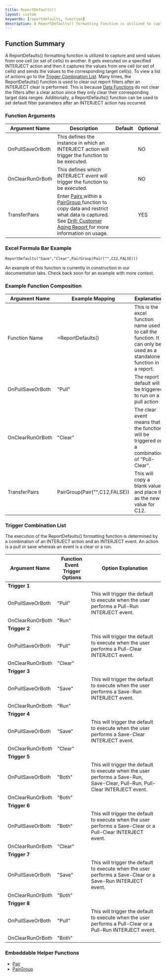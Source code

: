 ```yaml
---
title: ReportDefaults()
layout: custom
keywords: [reportdefaults, function]
description: A ReportDefaults() formatting function is utilized to capture and send values from one cell (or set of cells) to another. 
---
```


## Function Summary

A ReportDefaults() formatting function is utilized to capture and send values from one cell (or set of cells) to another. It gets executed on a specified INTERJECT action and then it captures the values from one cell (or set of cells) and sends the values to the corresponding target cell(s). To view a list of actions go to the [Trigger Combination List](/wIndex/ReportDefaults.html#trigger-combination-list). Many times, the ReportDefaults() function is used to clear out report filters after an INTERJECT clear is performed. This is because [Data Functions](/wIndex/Data-Functions-Landing.html) do not clear the filters after a clear action since they only clear their corresponding target data ranges. Additionally, a ReportDefaults() function can be used to set default filter parameters after an INTERJECT action has occurred.

### Function Arguments

| Argument Name   | Description | Default | Optional |
|------------------|-------------|---------|----------|
| OnPullSaveOrBoth | This defines the instance in which an INTERJECT action will trigger the function to be executed.|         | NO       |
| OnClearRunOrBoth | This defines which INTERJECT event will trigger the function to be executed.                    |         | NO       |
| TransferPairs    | Enter  [ Pairs  ](/wIndex/Pair.html) within a  [ PairGroup  ](/wIndex/PairGroup.html) function to copy data and restrict what data is captured. See [ Drill: Customer Aging Report ](/wGetStarted/128421015.html) for more information on usage. |         | YES      |

### Excel Formula Bar Example

```Excel
ReportDefaults("Save","Clear",PairGroup(Pair("",C12,FALSE)))
```
An example of this function is currently in construction in our documentation labs. Check back soon for an example with more context.

### Example Function Composition

| Argument Name    | Example Mapping               | Explanation                                                                                                          |
|------------------|-------------------------------|----------------------------------------------------------------------------------------------------------------------|
| Function Name    | =ReportDefaults()           | This is the excel function name used to call the function. It can only be used as a standalone function in a report. |
| OnPullSaveOrBoth | "Pull"                        | The report default will be triggered to run on a pull action                                                         |
| OnClearRunOrBoth | "Clear"                       | The clear event means that the function will be triggered on a combination of "Pull-Clear".                          |
| TransferPairs    | PairGroup(Pair("",C12,FALSE)) | This will copy a blank value and place it as the new value for C12.                                                  |


### Trigger Combination List

The execution of the ReportDefaults() formatting function is determined by a combination of an INTERJECT action and an INTERJECT event. An action is a pull or save whereas an event is a clear or a run.

| Argument Name    | Function Event Trigger Options | Option Explanation                                                                            |
|------------------|--------------------------------|-----------------------------------------------------------------------------------------------|
| **Trigger 1**    |                                |                                                                                               |
| OnPullSaveOrBoth | "Pull"                         | This will trigger the default to execute when the user performs a Pull-Run INTERJECT event.   |
| OnClearRunOrBoth | "Run"                          |                                                                                               |
| **Trigger 2**    |                                |                                                                                               |
| OnPullSaveOrBoth | "Pull"                         | This will trigger the default to execute when the user performs a Pull-Clear INTERJECT event. |
| OnClearRunOrBoth | "Clear"                        |                                                                                               |
| **Trigger 3**    |                                |                                                                                               |
| OnPullSaveOrBoth | "Save"                         | This will trigger the default to execute when the user performs a Save-Run INTERJECT event.   |
| OnClearRunOrBoth | "Run"                          |                                                                                               |
| **Trigger 4**    |                                |                                                                                               |
| OnPullSaveOrBoth | "Save"                         | This will trigger the default to execute when the user performs a Save-Clear INTERJECT event. |
| OnClearRunOrBoth | "Clear"                        |                                                                                               |
| **Trigger 5**    |                                |                                                                                               |
| OnPullSaveOrBoth | "Both"                         | This will trigger the default to execute when the user performs a Save-Run, Save-Clear, Pull-Run, Pull-Clear INTERJECT event. |
| OnClearRunOrBoth | "Both"                         |                                                                                               |
| **Trigger 6**    |                                |                                                                                               |
| OnPullSaveOrBoth | "Both"                         | This will trigger the default to execute when the user performs a Save-Clear or a Pull-Clear INTERJECT event. |
| OnClearRunOrBoth | "Clear"                        |                                                                                               |
| **Trigger 7**    |                                |                                                                                               |
| OnPullSaveOrBoth | "Save"                         | This will trigger the default to execute when the user performs a Save-Clear or a Save-Run INTERJECT event. |
| OnClearRunOrBoth | "Both"                        |                                                                                               |
| **Trigger 8**    |                                |                                                                                               |
| OnPullSaveOrBoth | "Pull"                         | This will trigger the default to execute when the user performs a Pull-Clear or a Pull-Run INTERJECT event. |
| OnClearRunOrBoth | "Both"                        |                                                                                               |


### Embeddable Helper Functions

* [Pair](/wIndex/Pair.html)
* [PairGroup](/wIndex/PairGroup.html)
